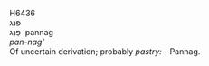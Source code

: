 <body>
  <p>H6436<br>  פּנּג  <br> פַּנַּג  ‎  pannag  <br><i>pan-nag‘ </i><br>Of uncertain derivation; probably <i>pastry: - </i>Pannag.<br></p>
 </body>